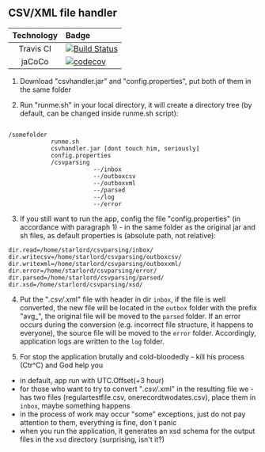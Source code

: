 ## CSV/XML file handler

|Technology|Badge|
|:---------:|:----|
|Travis CI|[![Build Status](https://travis-ci.org/vvoloshin/severgroup.svg?branch=master)](https://travis-ci.org/vvoloshin/severgroup)|
|jaCoCo|[![codecov](https://codecov.io/gh/vvoloshin/severgroup/branch/master/graph/badge.svg)](https://codecov.io/gh/vvoloshin/severgroup)|




1. Download "csvhandler.jar" and "config.properties", put both of them in the same folder

2. Run "runme.sh" in your local directory, it will create a directory tree (by default, can be changed inside runme.sh script):
```$xslt

/somefolder
            runme.sh
            csvhandler.jar [dont touch him, seriously]
            config.properties
            /csvparsing
                        --/inbox
                        --/outboxcsv
                        --/outboxxml
                        --/parsed
                        --/log
                        --/error
```


3. If you still want to run the app, config the file "config.properties" (in accordance with paragraph 1) - in the same folder as the original jar and
 sh files, as default properties is (absolute path, not relative):

```$xslt
dir.read=/home/starlord/csvparsing/inbox/
dir.writecsv=/home/starlord/csvparsing/outboxcsv/
dir.writexml=/home/starlord/csvparsing/outboxxml/
dir.error=/home/starlord/csvparsing/error/
dir.parsed=/home/starlord/csvparsing/parsed/
dir.xsd=/home/starlord/csvparsing/xsd/
``` 

4. Put the "*.csv/*.xml" file with header in dir ``inbox``, if the file is well converted, 
the new file will be located in the ``outbox`` folder with the prefix "avg_", 
the original file will be moved to the ``parsed`` folder. 
If an error occurs during the conversion (e.g. incorrect file structure, it happens to everyone), 
the source file will be moved to the ``error`` folder. 
Accordingly, application logs are written to the ``log`` folder.

5. For stop the application brutally and cold-bloodedly - kill his process (Ctr^C) and God help you


* in default, app run with UTC.Offset(+3 hour)
* for those who want to try to convert "*.csv/*.xml" in the resulting file we - has two files (regulartestfile.csv,
onerecordtwodates.csv), place them in ``inbox``, maybe something happens
* in the process of work may occur "some" exceptions, 
just do not pay attention to them, everything is fine, don`t panic
* when you run the application, it generates an xsd schema for the output files in the ``xsd`` directory 
(surprising, isn't it?)




         
        